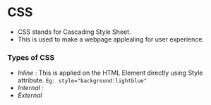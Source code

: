 # CSS
- CSS stands for Cascading Style Sheet.
- This is used to make a webpage applealing for user experience.

### Types of CSS
- _Inline_ : This is applied on the HTML Element directly using Style attribute.
    `Eg: style="background:lightblue"`
- _Internal_ : 
- _External_